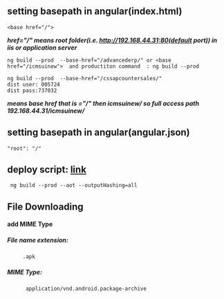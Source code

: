 setting basepath in angular(index.html)
-------------------------------------
```
<base href="/">
```
***href="/" means root folder(i.e. http://192.168.44.31:80(default port)) in iis or application server***
```
ng build --prod  --base-href="/advancederp/" or <base href="/icmsuinew">  and productiton command  : ng build --prod

ng build --prod  --base-href="/cssapcountersales/"
dist user: 005724
dist pass:737032
```
***means base href that is ="/" then icmsuinew/ so full access path 192.168.44.31/icmsuinew/***

setting basepath in angular(angular.json)
-------------------------------------
```
"root": "/"
```
deploy script: [link](https://stackoverflow.com/questions/55402751/angular-app-has-to-clear-cache-after-new-deployment/55403095)
----------------------------
```
 ng build --prod --aot --outputHashing=all

```

File Downloading
-------------------------------------------
#### add MIME Type

  ##### File name extension:
         .apk
  ##### MIME Type:
          application/vnd.android.package-archive     
